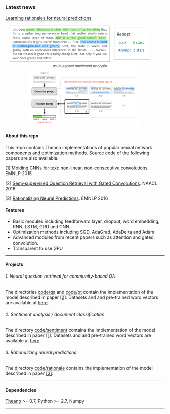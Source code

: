 ### Latest news
[Learning rationales for neural predictions](/code/rationale)
<p align="center">
<img height =140 src="code/rationale/figures/example.png"> &nbsp; &nbsp; &nbsp;  &nbsp;  <img width=350 src="code/rationale/figures/model_framework.png">
</p>

#### About this repo
This repo contains Theano implementations of popular neural network components and optimization methods. Source code of the following papers are also available:

  [1] [Molding CNNs for text: non-linear, non-consecutive convolutions](http://arxiv.org/abs/1508.04112). EMNLP 2015
  
  [2] [Semi-supervised Question Retrieval with Gated Convolutions](http://arxiv.org/abs/1512.05726). NAACL 2016

  [3] [Rationalizing Neural Predictions](https://people.csail.mit.edu/taolei/papers/emnlp16_rationale.pdf). EMNLP 2016

#### Features
  - Basic modules including feedforward layer, dropout, word embedding, RNN, LSTM, GRU and CNN
  - Optimization methods including SGD, AdaGrad, AdaDelta and Adam
  - Advanced modules from recent papers such as attention and gated convolution.
  - Transparent to use GPU

-------

#### Projects

###### 1. Neural question retrieval for community-based QA

The directories [code/qa](/code/qa) and [code/pt](/code/pt) contain the implementation of the model described in paper [[2]](http://arxiv.org/abs/1512.05726). Datasets and and pre-trained word vectors are available at [here](https://github.com/taolei87/askubuntu).

###### 2. Sentiment analysis / document classification

The directory [code/sentiment](/code/sentiment) contains the implementation of the model described in paper [[1]](http://arxiv.org/abs/1508.04112). Datasets and and pre-trained word vectors are available at [here](https://github.com/taolei87/text_convnet).

###### 3. Rationalizing neural predictions

The directory [code/rationale](/code/rationale) contains the implementation of the model described in paper [[3]](https://people.csail.mit.edu/taolei/papers/emnlp16_rationale.pdf).

-------

#### Dependencies
  [Theano](http://deeplearning.net/software/theano/) >= 0.7, Python >= 2.7, Numpy

-------
